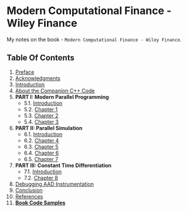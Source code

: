 # Modern Computational Finance - Wiley Finance

My notes on the book - `Modern Computational Finance - Wiley Finance`.

## Table Of Contents <a name="top"></a>
1. [Preface](./preface/preface.pdf)
2. [Acknowledgments](./acknowledgments/acknowledgments.pdf)
3. [Introduction](./introduction/introduction.pdf)
4. [About the Companion C++ Code](./about_the_companion_cpp_code/about_the_companion_cpp_code.pdf)
5. __PART I: Modern Parallel Programming__
    - 5.1. [Introduction](./part_1_modern_parallel_programming/introduction/introduction.pdf)
    - 5.2. [Chapter 1](./part_1_modern_parallel_programming/chapter_1/Chapter1.pdf)
    - 5.3. [Chapter 2](./part_1_modern_parallel_programming/chapter_2/Chapter2.pdf)
    - 5.4. [Chapter 3](./part_1_modern_parallel_programming/chapter_3/Chapter3.pdf)
6. __PART II: Parallel Simulation__
    - 6.1. [Introduction](./part_2_parallel_simulation/introduction/introduction.pdf)
    - 6.2. [Chapter 4](./part_2_parallel_simulation/chapter_4/Chapter4.pdf)
    - 6.3. [Chapter 5](./part_2_parallel_simulation/chapter_5/Chapter5.pdf)
    - 6.4. [Chapter 6](./part_2_parallel_simulation/chapter_6/Chapter6.pdf)
    - 6.5. [Chapter 7](./part_2_parallel_simulation/chapter_7/Chapter7.pdf)
7. __PART III: Constant Time Differentiation__
    - 7.1. [Introduction](./part_3_constant_time_differentiation/introduction/introduction.pdf)
    - 7.2. [Chapter 8](./part_3_constant_time_differentiation/chapter_8/Chapter8.pdf)
8. [Debugging AAD Instrumentation](./debugging_AAD_instrumentation/debugging_AAD_instrumentation.pdf)
9. [Conclusion](./conclusion/conclusion.pdf)
10. [References](./references/references.pdf)
11. [__Book Code Samples__](./book_code_samples/README.md)
